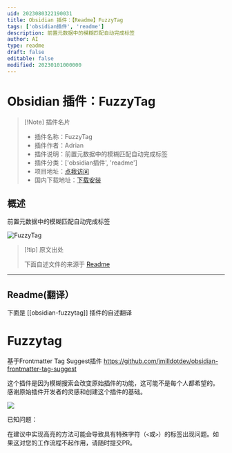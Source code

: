 ```yaml
---
uid: 2023080322190031
title: Obsidian 插件：【Readme】FuzzyTag
tags: ['obsidian插件', 'readme']
description: 前置元数据中的模糊匹配自动完成标签
author: AI
type: readme
draft: false
editable: false
modified: 20230101000000
---
```


# Obsidian 插件：FuzzyTag

> [!Note] 插件名片
> - 插件名称：FuzzyTag
> - 插件作者：Adrian
> - 插件说明：前置元数据中的模糊匹配自动完成标签
> - 插件分类：['obsidian插件', 'readme']
> - 项目地址：[点我访问](https://github.com/adriandersen/obsidian-fuzzytag)
> - 国内下载地址：[下载安装](https://pkmer.cn/products/plugin/pluginMarket/?obsidian-fuzzytag)

## 概述

前置元数据中的模糊匹配自动完成标签

![FuzzyTag](https://cdn.pkmer.cn/covers/obsidian-fuzzytag.png!pkmer)

> [!tip] 原文出处
> 
>下面自述文件的来源于 [Readme](https://ghproxy.net/https://raw.githubusercontent.com/adriandersen/obsidian-fuzzytag/master/README.md)
> 

---

## Readme(翻译）

下面是 [[obsidian-fuzzytag]] 插件的自述翻译


# Fuzzytag

基于Frontmatter Tag Suggest插件
https://github.com/jmilldotdev/obsidian-frontmatter-tag-suggest

这个插件是因为模糊搜索会改变原始插件的功能，这可能不是每个人都希望的。
感谢原始插件开发者的灵感和创建这个插件的基础。

![](screenshot.png)

已知问题：

在建议中实现高亮的方法可能会导致具有特殊字符（`<`或`>`）的标签出现问题。如果这对您的工作流程不起作用，请随时提交PR。



